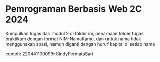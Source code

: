 # Pemrograman Berbasis Web 2C 2024
Kumpulkan tugas dari modul 2 di folder ini, penamaan folder tugas praktikum dengan format NIM-NamaKamu, dan untuk nama tidak menggunakan spasi, namun diganti dengan huruf kapital di setiap nama

contoh: 220441100099-CindyPermataSari
